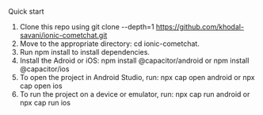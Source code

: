 Quick start
1. Clone this repo using git clone --depth=1 https://github.com/khodal-savani/ionic-cometchat.git
2. Move to the appropriate directory: cd ionic-cometchat.
3. Run npm install to install dependencies.
4. Install the Adroid or iOS: npm install @capacitor/android or npm install @capacitor/ios
5. To open the project in Android Studio, run: npx cap open android or npx cap open ios
6. To run the project on a device or emulator, run: npx cap run android or npx cap run ios
